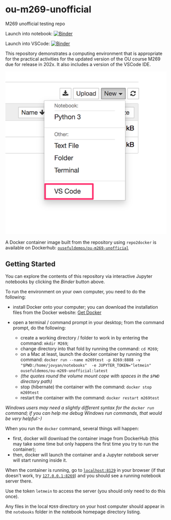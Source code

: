 # ou-m269-unofficial
M269 unofficial testing repo


Launch into notebook: [![Binder](https://mybinder.org/badge_logo.svg)](https://gke.mybinder.org/v2/gh/ouseful-course-containers/ou-m269-unofficial/master)

Launch into VSCode: [![Binder](https://mybinder.org/badge_logo.svg)](https://gke.mybinder.org/v2/gh/ouseful-course-containers/ou-m269-unofficial/master?urlpath=vscode)

This repository demonstrates a computing environment that is appropriate for the practical activities for the updated version of the OU course M269 due for release in 202x. It also includes a version of the VSCode IDE.

![](.images/jupyter_vscode_launch.png)

A Docker container image built from the repository using `repo2docker` is available on Dockerhub: [`ousefuldemos/ou-m269-unofficial`](https://hub.docker.com/repository/docker/ousefuldemos/ou-m269-unofficial)

## Getting Started
You can explore the contents of this repository via interactive Jupyter notebooks by clicking the *Binder* button above.

To run the environment on your own computer, you need to do the following:

- install Docker onto your computer; you can download the installation files from the Docker website: [Get Docker](https://docs.docker.com/get-docker/)

- open a terminal / command prompt in your desktop; from the command prompt, do the following:
  - create a working directory / folder to work in by entering the command: `mkdir M269`;
  - change directory into that fold by running the command: `cd M269`;
  - on a Mac at least, launch the docker container by running the command: `docker run --name m269test -p 8269:8888 -v "$PWD:/home/jovyan/notebooks"  -e JUPYTER_TOKEN="letmein" ousefuldemos/ou-m269-unofficial:latest`
  - *(the quotes round the volume mount cope with spaces in the `$PWD` directory path)*
  - stop (hibernate) the container with the command: `docker stop m269test`
  - restart the container with the command: `docker restart m269test`
  
*Windows users may need a slightly different syntax for the `docker run` command; if you can help me debug Windows run commands, that would be very helpful:-)*

When you run the `docker` command, several things will happen:
 
 - first, docker will download the container image from DockerHub (this may take some time but only happens the first time you try to run the container);
 - then, docker will launch the container and a Jupyter notebook server will start running inside it.
 
When the container is running, go to [`localhost:8129`](http://localhost:8129) in your browser (if that doesn't work, try [`127.0.0.1:8269`](http://127.0.0.1:8269)) and you should see a running notebook server there.

Use the token `letmein` to access the server (you should only need to do this once).
 
Any files in the local `M269` directory on your host computer should appear in the `notebooks` folder in the notebook homepage directory listing.

